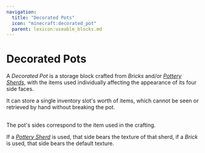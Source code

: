 ```yaml
---
navigation:
  title: "Decorated Pots"
  icon: "minecraft:decorated_pot"
  parent: lexicon:useable_blocks.md
---
```


# Decorated Pots

<ItemImage id="minecraft:decorated_pot" />

A *Decorated Pot* is a storage block crafted from *Bricks* and/or [*Pottery Sherds*](../sherds.md), with the items used individually affecting the appearance of its four side faces. 

It can store a single inventory slot's worth of items, which cannot be seen or retrieved by hand without breaking the pot.

##  

The pot's sides correspond to the item used in the crafting. 

If a [*Pottery Sherd*](../rare/pottery_sherds.md) is used, that side bears the texture of that sherd, if a *Brick* is used, that side bears the default texture.

<Recipe id="minecraft:decorated_pot_simple" />

